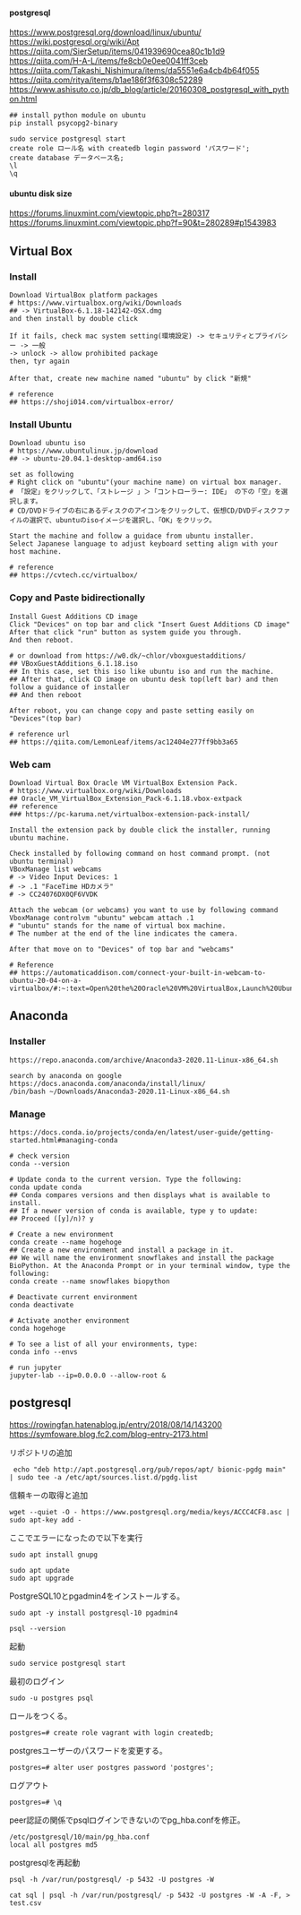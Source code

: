
#### postgresql
https://www.postgresql.org/download/linux/ubuntu/
https://wiki.postgresql.org/wiki/Apt
https://qiita.com/SierSetup/items/041939690cea80c1b1d9
https://qiita.com/H-A-L/items/fe8cb0e0ee0041ff3ceb
https://qiita.com/Takashi_Nishimura/items/da5551e6a4cb4b64f055
https://qiita.com/ritya/items/b1ae186f3f6308c52289
https://www.ashisuto.co.jp/db_blog/article/20160308_postgresql_with_python.html

```
## install python module on ubuntu
pip install psycopg2-binary

sudo service postgresql start
create role ロール名 with createdb login password 'パスワード';
create database データベース名;
\l
\q
```
#### ubuntu disk size
https://forums.linuxmint.com/viewtopic.php?t=280317
https://forums.linuxmint.com/viewtopic.php?f=90&t=280289#p1543983

## Virtual Box
### Install
```
Download VirtualBox platform packages
# https://www.virtualbox.org/wiki/Downloads
## -> VirtualBox-6.1.18-142142-OSX.dmg
and then install by double click

If it fails, check mac system setting(環境設定) -> セキュリティとプライバシー -> 一般
-> unlock -> allow prohibited package
then, tyr again

After that, create new machine named "ubuntu" by click "新規"

# reference
## https://shoji014.com/virtualbox-error/
```

### Install Ubuntu
```
Download ubuntu iso
# https://www.ubuntulinux.jp/download
## -> ubuntu-20.04.1-desktop-amd64.iso

set as following
# Right click on "ubuntu"(your machine name) on virtual box manager.
# 「設定」をクリックして、「ストレージ 」＞「コントローラー: IDE」 の下の「空」を選択します。
# CD/DVDドライブの右にあるディスクのアイコンをクリックして、仮想CD/DVDディスクファイルの選択で、ubuntuのisoイメージを選択し、「OK」をクリック。

Start the machine and follow a guidace from ubuntu installer.
Select Japanese language to adjust keyboard setting align with your host machine.

# reference
## https://cvtech.cc/virtualbox/
```
### Copy and Paste bidirectionally
```
Install Guest Additions CD image
Click "Devices" on top bar and click "Insert Guest Additions CD image"
After that click "run" button as system guide you through.
And then reboot.

# or download from https://w0.dk/~chlor/vboxguestadditions/
## VBoxGuestAdditions_6.1.18.iso
## In this case, set this iso like ubuntu iso and run the machine.
## After that, click CD image on ubuntu desk top(left bar) and then follow a guidance of installer
## And then reboot

After reboot, you can change copy and paste setting easily on "Devices"(top bar)

# reference url
## https://qiita.com/LemonLeaf/items/ac12404e277ff9bb3a65
```

### Web cam
```
Download Virtual Box Oracle VM VirtualBox Extension Pack.
# https://www.virtualbox.org/wiki/Downloads
## Oracle_VM_VirtualBox_Extension_Pack-6.1.18.vbox-extpack
## reference
### https://pc-karuma.net/virtualbox-extension-pack-install/

Install the extension pack by double click the installer, running ubuntu machine.

Check installed by following command on host command prompt. (not ubuntu terminal)
VBoxManage list webcams
# -> Video Input Devices: 1
# -> .1 "FaceTime HDカメラ"
# -> CC24076DX0QF6VVDK

Attach the webcam (or webcams) you want to use by following command
VboxManage controlvm "ubuntu" webcam attach .1
# "ubuntu" stands for the name of virtual box machine.
# The number at the end of the line indicates the camera.

After that move on to "Devices" of top bar and "webcams"

# Reference
## https://automaticaddison.com/connect-your-built-in-webcam-to-ubuntu-20-04-on-a-virtualbox/#:~:text=Open%20the%20Oracle%20VM%20VirtualBox,Launch%20Ubuntu.&text=Click%20Devices%20%2D%3E%20Webcams.,Enable%20your%20webcam(s).
```

## Anaconda
### Installer
```
https://repo.anaconda.com/archive/Anaconda3-2020.11-Linux-x86_64.sh

search by anaconda on google
https://docs.anaconda.com/anaconda/install/linux/
/bin/bash ~/Downloads/Anaconda3-2020.11-Linux-x86_64.sh
```

### Manage
```
https://docs.conda.io/projects/conda/en/latest/user-guide/getting-started.html#managing-conda

# check version
conda --version

# Update conda to the current version. Type the following:
conda update conda
## Conda compares versions and then displays what is available to install.
## If a newer version of conda is available, type y to update:
## Proceed ([y]/n)? y

# Create a new environment
conda create --name hogehoge
## Create a new environment and install a package in it.
## We will name the environment snowflakes and install the package BioPython. At the Anaconda Prompt or in your terminal window, type the following:
conda create --name snowflakes biopython

# Deactivate current environment
conda deactivate

# Activate another environment
conda hogehoge

# To see a list of all your environments, type:
conda info --envs

# run jupyter
jupyter-lab --ip=0.0.0.0 --allow-root &
```

## postgresql
https://rowingfan.hatenablog.jp/entry/2018/08/14/143200  
https://symfoware.blog.fc2.com/blog-entry-2173.html  

リポジトリの追加 
```
 echo "deb http://apt.postgresql.org/pub/repos/apt/ bionic-pgdg main" | sudo tee -a /etc/apt/sources.list.d/pgdg.list
```

信頼キーの取得と追加  
```
wget --quiet -O - https://www.postgresql.org/media/keys/ACCC4CF8.asc | sudo apt-key add -
```
ここでエラーになったので以下を実行
```
sudo apt install gnupg

sudo apt update
sudo apt upgrade
```
PostgreSQL10とpgadmin4をインストールする。
```
sudo apt -y install postgresql-10 pgadmin4

psql --version
```
起動
```
sudo service postgresql start
```
最初のログイン
```
sudo -u postgres psql
```

ロールをつくる。
```
postgres=# create role vagrant with login createdb;
```
postgresユーザーのパスワードを変更する。
```
postgres=# alter user postgres password 'postgres';
```
ログアウト
```
postgres=# \q
```
peer認証の関係でpsqlログインできないのでpg_hba.confを修正。
```
/etc/postgresql/10/main/pg_hba.conf
local all postgres md5
```
postgresqlを再起動
```
psql -h /var/run/postgresql/ -p 5432 -U postgres -W 
```
```
cat sql | psql -h /var/run/postgresql/ -p 5432 -U postgres -W -A -F, > test.csv
```
